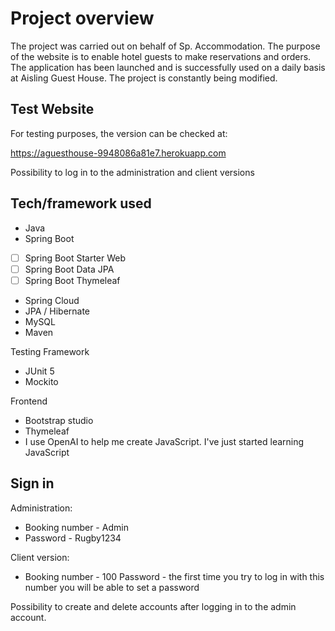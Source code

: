 


# Project overview 
The project was carried out on behalf of Sp. Accommodation.
The purpose of the website is to enable hotel guests to make reservations and orders.
The application has been launched and is successfully used on a daily basis at Aisling Guest House. The project is constantly being modified.
## Test Website
For testing purposes, the version can be checked at:

https://aguesthouse-9948086a81e7.herokuapp.com

Possibility to log in to the administration and client versions

## Tech/framework used

 - Java
 - Spring Boot
 - [ ] Spring Boot Starter Web
 - [ ] Spring Boot Data JPA
 - [ ] Spring Boot Thymeleaf
 -  Spring Cloud
 - JPA / Hibernate 
 - MySQL
 - Maven
 

Testing Framework

 - JUnit 5
 - Mockito
 
 

Frontend

 - Bootstrap studio
 - Thymeleaf
 - I use OpenAI to help me create JavaScript. I've just started learning JavaScript
## Sign in
Administration:

 - Booking number - Admin 
 - Password - Rugby1234

Client version:
 - Booking number - 100
Password - the first time you try to log in with this number you will be able to set a password

Possibility to create and delete accounts after logging in to the admin account.


